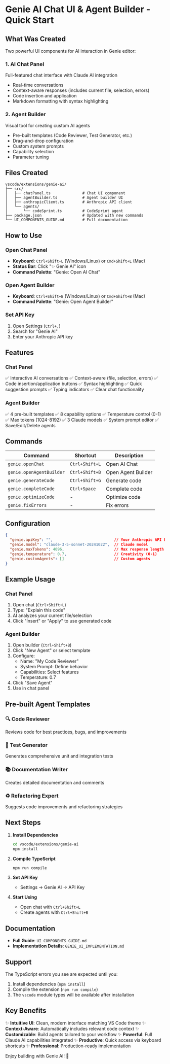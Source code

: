 # Genie AI Chat UI & Agent Builder - Quick Start

## What Was Created

Two powerful UI components for AI interaction in Genie editor:

### 1. **AI Chat Panel** 
Full-featured chat interface with Claude AI integration
- Real-time conversations
- Context-aware responses (includes current file, selection, errors)
- Code insertion and application
- Markdown formatting with syntax highlighting

### 2. **Agent Builder**
Visual tool for creating custom AI agents
- Pre-built templates (Code Reviewer, Test Generator, etc.)
- Drag-and-drop configuration
- Custom system prompts
- Capability selection
- Parameter tuning

## Files Created

```
vscode/extensions/genie-ai/
├── src/
│   ├── chatPanel.ts              # Chat UI component
│   ├── agentBuilder.ts           # Agent builder UI
│   ├── anthropicClient.ts        # Anthropic API client
│   └── agents/
│       └── codeSprint.ts         # CodeSprint agent
├── package.json                  # Updated with new commands
└── UI_COMPONENTS_GUIDE.md        # Full documentation
```

## How to Use

### Open Chat Panel
- **Keyboard**: `Ctrl+Shift+L` (Windows/Linux) or `Cmd+Shift+L` (Mac)
- **Status Bar**: Click "✨ Genie AI" icon
- **Command Palette**: "Genie: Open AI Chat"

### Open Agent Builder
- **Keyboard**: `Ctrl+Shift+B` (Windows/Linux) or `Cmd+Shift+B` (Mac)
- **Command Palette**: "Genie: Open Agent Builder"

### Set API Key
1. Open Settings (`Ctrl+,`)
2. Search for "Genie AI"
3. Enter your Anthropic API key

## Features

### Chat Panel
✅ Interactive AI conversations
✅ Context-aware (file, selection, errors)
✅ Code insertion/application buttons
✅ Syntax highlighting
✅ Quick suggestion prompts
✅ Typing indicators
✅ Clear chat functionality

### Agent Builder
✅ 4 pre-built templates
✅ 8 capability options
✅ Temperature control (0-1)
✅ Max tokens (1024-8192)
✅ 3 Claude models
✅ System prompt editor
✅ Save/Edit/Delete agents

## Commands

| Command | Shortcut | Description |
|---------|----------|-------------|
| `genie.openChat` | `Ctrl+Shift+L` | Open AI Chat |
| `genie.openAgentBuilder` | `Ctrl+Shift+B` | Open Agent Builder |
| `genie.generateCode` | `Ctrl+Shift+G` | Generate code |
| `genie.completeCode` | `Ctrl+Space` | Complete code |
| `genie.optimizeCode` | - | Optimize code |
| `genie.fixErrors` | - | Fix errors |

## Configuration

```json
{
  "genie.apiKey": "",                           // Your Anthropic API key
  "genie.model": "claude-3-5-sonnet-20241022",  // Claude model
  "genie.maxTokens": 4096,                      // Max response length
  "genie.temperature": 0.7,                     // Creativity (0-1)
  "genie.customAgents": []                      // Custom agents
}
```

## Example Usage

### Chat Panel
1. Open chat (`Ctrl+Shift+L`)
2. Type: "Explain this code"
3. AI analyzes your current file/selection
4. Click "Insert" or "Apply" to use generated code

### Agent Builder
1. Open builder (`Ctrl+Shift+B`)
2. Click "New Agent" or select template
3. Configure:
   - Name: "My Code Reviewer"
   - System Prompt: Define behavior
   - Capabilities: Select features
   - Temperature: 0.7
4. Click "Save Agent"
5. Use in chat panel

## Pre-built Agent Templates

### 🔍 Code Reviewer
Reviews code for best practices, bugs, and improvements

### 🧪 Test Generator
Generates comprehensive unit and integration tests

### 📚 Documentation Writer
Creates detailed documentation and comments

### ♻️ Refactoring Expert
Suggests code improvements and refactoring strategies

## Next Steps

1. **Install Dependencies**
   ```bash
   cd vscode/extensions/genie-ai
   npm install
   ```

2. **Compile TypeScript**
   ```bash
   npm run compile
   ```

3. **Set API Key**
   - Settings → Genie AI → API Key

4. **Start Using**
   - Open chat with `Ctrl+Shift+L`
   - Create agents with `Ctrl+Shift+B`

## Documentation

- **Full Guide**: `UI_COMPONENTS_GUIDE.md`
- **Implementation Details**: `GENIE_UI_IMPLEMENTATION.md`

## Support

The TypeScript errors you see are expected until you:
1. Install dependencies (`npm install`)
2. Compile the extension (`npm run compile`)
3. The `vscode` module types will be available after installation

## Key Benefits

✨ **Intuitive UI**: Clean, modern interface matching VS Code theme
✨ **Context-Aware**: Automatically includes relevant code context
✨ **Customizable**: Build agents tailored to your workflow
✨ **Powerful**: Full Claude AI capabilities integrated
✨ **Productive**: Quick access via keyboard shortcuts
✨ **Professional**: Production-ready implementation

Enjoy building with Genie AI! 🚀
